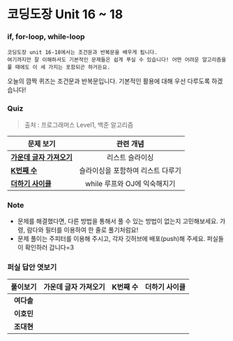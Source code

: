 # 코딩도장 Unit 16 ~ 18
### if, for-loop, while-loop
```
코딩도장 unit 16-18에서는 조건문과 반복문을 배우게 됩니다.
여기까지만 잘 이해하셔도 기본적인 문제들은 쉽게 푸실 수 있습니다! 어떤 어려운 알고리즘을 풀 때에도 이 세 가지는 포함되곤 하거든요.
```
오늘의 깜짝 퀴즈는 조건문과 반복문입니다. 기본적인 활용에 대해 우선 다루도록 하겠습니다!

### Quiz
> 출처 : 프로그래머스 Level1, 백준 알고리즘

|  <center>문제 보기</center> |  <center>관련 개념</center> |
|:--------|:--------:|
|**[가운데 글자 가져오기](https://programmers.co.kr/learn/courses/30/lessons/12903)** | <center>리스트 슬라이싱</center> |
|**[K번째 수](https://programmers.co.kr/learn/courses/30/lessons/42748?language=python3)** | <center>슬라이싱을 포함하여 리스트 다루기</center> |
|**[더하기 사이클](https://www.acmicpc.net/problem/1110)** | <center>while 루프와 OJ에 익숙해지기</center> |

### Note
* 문제를 해결했다면, 다른 방법을 통해서 풀 수 있는 방법이 없는지 고민해보세요. 가령, 람다와 필터를 이용하여 한 줄로 풀기처럼요!
* 문제 풀이는 주피터를 이용해 주시고, 각자 깃허브에 배포(push)해 주세요. 퍼실들이 확인하러 갑니다=3

### 퍼실 답안 엿보기
|  <center>풀이보기</center> |  <center>가운데 글자 가져오기</center> |  <center>K번째 수</center> | <center>더하기 사이클</center> |
|:--------:|:--------:|:--------:|:--------:|
|**여다솔** | <center></center> | <center></center> | <center></center> | <center></center> |
|**이호민** | <center></center> | <center></center> | <center></center> | <center></center> |
|**조대현** | <center></center> | <center></center> | <center></center> | <center></center> |